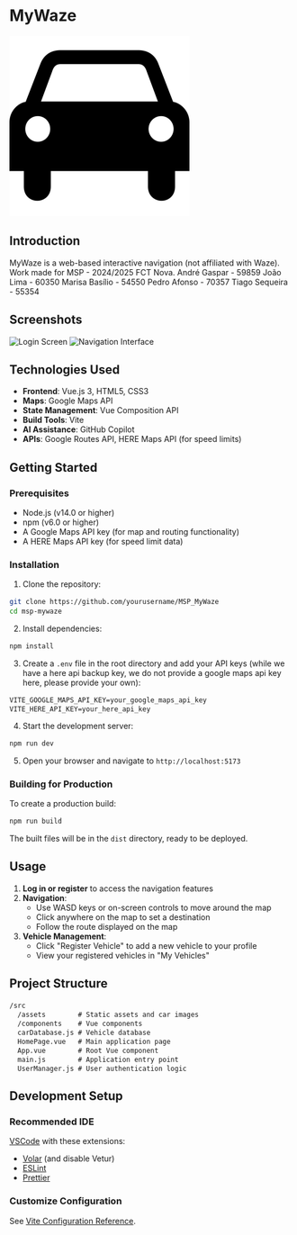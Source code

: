 # MyWaze

![MyWaze Logo](src/assets/car_images/car_icon.png)

## Introduction

MyWaze is a web-based interactive navigation (not affiliated with Waze).
Work made for MSP - 2024/2025 FCT Nova.
André Gaspar - 59859
João Lima - 60350
Marisa Basílio - 54550
Pedro Afonso - 70357
Tiago Sequeira - 55354

## Screenshots

![Login Screen](https://media.discordapp.net/attachments/1357732915617992918/1366178159028080694/Screenshot_from_2025-04-27_23-22-30.png?ex=6810000f&is=680eae8f&hm=2cc43fd8a59c7eaa1175b2ec2532ff7f420bb2e5514288e62d11193e48f647d3&=&format=webp&quality=lossless&width=1205&height=1132)
![Navigation Interface](https://media.discordapp.net/attachments/1357732915617992918/1366178159397048441/Screenshot_from_2025-04-27_23-22-54.png?ex=6810000f&is=680eae8f&hm=c7dd69f297742cbc9b2accbfdc888b9c3bf00ee1f240f6d50cc20446dd620cc5&=&format=webp&quality=lossless&width=1279&height=1132)

## Technologies Used

- **Frontend**: Vue.js 3, HTML5, CSS3
- **Maps**: Google Maps API
- **State Management**: Vue Composition API
- **Build Tools**: Vite
- **AI Assistance**: GitHub Copilot
- **APIs**: Google Routes API, HERE Maps API (for speed limits)

## Getting Started

### Prerequisites

- Node.js (v14.0 or higher)
- npm (v6.0 or higher)
- A Google Maps API key (for map and routing functionality)
- A HERE Maps API key (for speed limit data)

### Installation

1. Clone the repository:

```sh
git clone https://github.com/yourusername/MSP_MyWaze
cd msp-mywaze
```

2. Install dependencies:

```sh
npm install
```

3. Create a `.env` file in the root directory and add your API keys (while we have a here api backup key, we do not provide a google maps api key here, please provide your own):

```
VITE_GOOGLE_MAPS_API_KEY=your_google_maps_api_key
VITE_HERE_API_KEY=your_here_api_key
```

4. Start the development server:

```sh
npm run dev
```

5. Open your browser and navigate to `http://localhost:5173`

### Building for Production

To create a production build:

```sh
npm run build
```

The built files will be in the `dist` directory, ready to be deployed.

## Usage

1. **Log in or register** to access the navigation features
2. **Navigation**:
   - Use WASD keys or on-screen controls to move around the map
   - Click anywhere on the map to set a destination
   - Follow the route displayed on the map
3. **Vehicle Management**:
   - Click "Register Vehicle" to add a new vehicle to your profile
   - View your registered vehicles in "My Vehicles"

## Project Structure

```
/src
  /assets        # Static assets and car images
  /components    # Vue components
  carDatabase.js # Vehicle database
  HomePage.vue   # Main application page
  App.vue        # Root Vue component
  main.js        # Application entry point
  UserManager.js # User authentication logic
```

## Development Setup

### Recommended IDE

[VSCode](https://code.visualstudio.com/) with these extensions:

- [Volar](https://marketplace.visualstudio.com/items?itemName=Vue.volar) (and disable Vetur)
- [ESLint](https://marketplace.visualstudio.com/items?itemName=dbaeumer.vscode-eslint)
- [Prettier](https://marketplace.visualstudio.com/items?itemName=esbenp.prettier-vscode)

### Customize Configuration

See [Vite Configuration Reference](https://vitejs.dev/config/).
